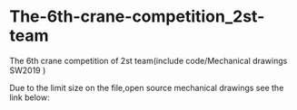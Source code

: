 # The-6th-crane-competition_2st-team
The 6th crane competition of 2st team(include code/Mechanical drawings SW2019 )

Due to the limit size on the file,open source mechanical drawings see the link below:
